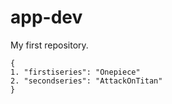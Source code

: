 # app-dev
My first repository.
```
{
1. "firstiseries": "Onepiece"
2. "secondseries": "AttackOnTitan"
}

```
